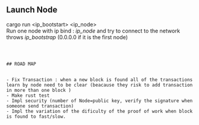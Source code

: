 ## Launch Node  

cargo run <ip_bootstart> <ip_node>  
Run one node with ip bind : *ip_node* and try to connect to the network throws *ip_bootstrap* (0.0.0.0 if it is the first node)
```

 

## ROAD MAP


- Fix Transaction : when a new block is found all of the transactions learn by node need to be clear (beacause they risk to add transaction in more than one block )  
- Make rust test
- Impl security (number of Node=public key, verify the signature when someone send transaction) 
- Impl the variation of the dificulty of the proof of work when block is found to fast/slow.

